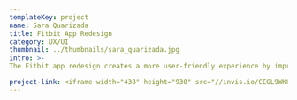 ```yaml
---
templateKey: project
name: Sara Quarizada
title: Fitbit App Redesign
category: UX/UI
thumbnail: ../thumbnails/sara_quarizada.jpg
intro: >-
The Fitbit app redesign creates a more user-friendly experience by improving the overall UX and UI. The existing app had had issues in terms of hierarchy, color coordination, and data presentation, which was addressed in the redesign.

project-link: <iframe width="438" height="930" src="//invis.io/CEGL9WK8BQ2" frameborder="0" allowfullscreen></iframe>
---
```

